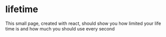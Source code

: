 # lifetime
This small page, created with react, should show you how limited your life time is and how much you should use every second 
